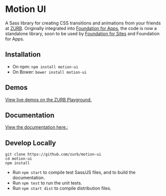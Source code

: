 # Motion UI

A Sass library for creating CSS transitions and animations from your friends at [ZURB](http://zurb.com). Originally integrated into [Foundation for Apps](http://foundation.zurb.com/apps), the code is now a standalone library, soon to be used by [Foundation for Sites](http://foundation.zurb.com/sites) and Foundation for Apps.

## Installation

- On npm: `npm install motion-ui`
- On Bower: `bower install motion-ui`

## Demos

[View live demos on the ZURB Playground.](http://zurb.com/playground/motion-ui)

## Documentation

[View the documentation here.](docs);

## Develop Locally

```
git clone https://github.com/zurb/motion-ui
cd motion-ui
npm install
```

- Run `npm start` to compile test Sass/JS files, and to build the documentation.
- Run `npm test` to run the unit tests.
- Run `npm start dist` to compile distribution files.
